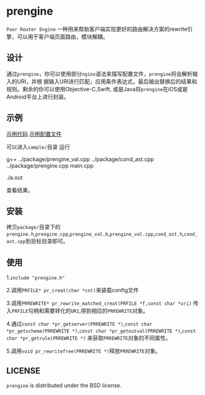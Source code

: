 # prengine
`Poor Router Engine` 一种用来帮助客户端实现更好的路由解决方案的rewrite引擎，可以用于客户端页面路由，模块解耦。
## 设计
通过`prengine`，你可以使用部分`nginx`语法来描写配置文件，`prengine`将会解析输入的URI，并根
据输入URI进行匹配，应用条件表达式，最后输出替换后的结果和规则。剩余的你可以使用Objective-C,Swift,
或是Java将`prengine`在iOS或是Android平台上进行封装。

## 示例

[示例代码](https://github.com/shenruisi/prengine/blob/master/sample/main.cpp)  [示例配置文件](https://github.com/shenruisi/prengine/blob/master/sample/sample.conf)

可以进入`sample/`目录 运行

g++ ../package/prengine_val.cpp ../package/cond_ast.cpp ../package/prengine.cpp  main.cpp

./a.out

查看结果。

## 安装
拷贝`package/`目录下的 `prengine.h`,`prengine.cpp`,`prengine_val.h`,`prengine_val.cpp`,`cond_ast.h`,`cond_ast.cpp`到目标目录即可。

## 使用
1.`include "prengine.h"`

2.调用`PRFILE* pr_creat(char *cnt)`来装载config文件

3.调用`PRREWRITE* pr_rewrite_matched_creat(PRFILE *f,const char *uri)` 传入`PRFILE`句柄和需要转化的`URI`,得到相应的`PRREWRITE`对象。

4.通过`const char *pr_getserver(PRREWRITE *)`,`const char *pr_getscheme(PRREWRITE *)`,`const char *pr_getoutval(PRREWRITE *)`,`const char *pr_getrule(PRREWRITE *)`
来获取`PRREWRITE`对象的不同属性。

5.调用`void pr_rewritefree(PRREWRITE *)`释放`PRREWRITE`对象。

## LICENSE
`prengine` is distributed under the BSD license.
